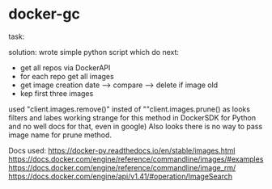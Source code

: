 # docker-gc
 
 task: 
 
 solution:
 wrote simple python script which do next:
 - get all repos via DockerAPI
 - for each repo get all images
 - get image creation date --> compare --> delete if image old
 - kep first three images
 
used "client.images.remove()" insted of ""client.images.prune() as looks filters and labes working strange for this method in DockerSDK for Python and no well docs for that, even in google) Also looks there is no way to pass image name for prune method.   
 
 Docs used:
 https://docker-py.readthedocs.io/en/stable/images.html
 https://docs.docker.com/engine/reference/commandline/images/#examples
 https://docs.docker.com/engine/reference/commandline/image_rm/
 https://docs.docker.com/engine/api/v1.41/#operation/ImageSearch
 
